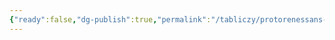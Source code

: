 ```yaml
---
{"ready":false,"dg-publish":true,"permalink":"/tabliczy/protorenessans-i-rannee-vozrozhdenie/madonna-paczczi/","dgPassFrontmatter":true}
---
```



